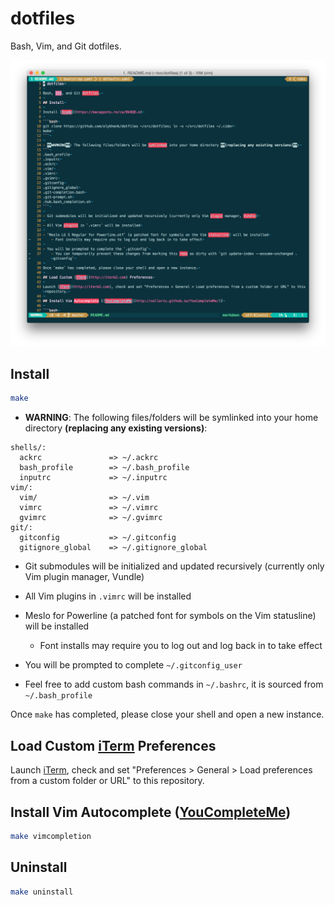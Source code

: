 # dotfiles

Bash, Vim, and Git dotfiles.

![Vim screenshot](img/vim.png)

## Install

```bash
make
```

- **WARNING**: The following files/folders will be symlinked into your home directory **(replacing any existing versions)**:
```
shells/:
  ackrc               => ~/.ackrc
  bash_profile        => ~/.bash_profile
  inputrc             => ~/.inputrc
vim/:
  vim/                => ~/.vim
  vimrc               => ~/.vimrc
  gvimrc              => ~/.gvimrc
git/:
  gitconfig           => ~/.gitconfig
  gitignore_global    => ~/.gitignore_global
```

- Git submodules will be initialized and updated recursively (currently only Vim plugin manager, Vundle)

- All Vim plugins in `.vimrc` will be installed

- Meslo for Powerline (a patched font for symbols on the Vim statusline) will be installed
    - Font installs may require you to log out and log back in to take effect

- You will be prompted to complete `~/.gitconfig_user`

- Feel free to add custom bash commands in `~/.bashrc`, it is sourced from `~/.bash_profile`

Once `make` has completed, please close your shell and open a new instance.

## Load Custom [iTerm](http://iterm2.com) Preferences

Launch [iTerm](http://iterm2.com), check and set "Preferences > General > Load preferences from a custom folder or URL" to this repository.

## Install Vim Autocomplete ([YouCompleteMe](http://valloric.github.io/YouCompleteMe/))

```bash
make vimcompletion
```

## Uninstall

```bash
make uninstall
```
